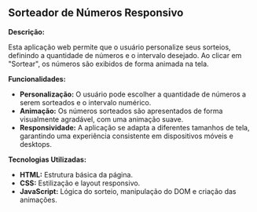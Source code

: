 ## Sorteador de Números Responsivo

**Descrição:**

Esta aplicação web permite que o usuário personalize seus sorteios, definindo a quantidade de números e o intervalo desejado. Ao clicar em "Sortear", os números são exibidos de forma animada na tela.

**Funcionalidades:**

* **Personalização:** O usuário pode escolher a quantidade de números a serem sorteados e o intervalo numérico.
* **Animação:** Os números sorteados são apresentados de forma visualmente agradável, com uma animação suave.
* **Responsividade:** A aplicação se adapta a diferentes tamanhos de tela, garantindo uma experiência consistente em dispositivos móveis e desktops.

**Tecnologias Utilizadas:**

* **HTML:** Estrutura básica da página.
* **CSS:** Estilização e layout responsivo.
* **JavaScript:** Lógica do sorteio, manipulação do DOM e criação das animações.
